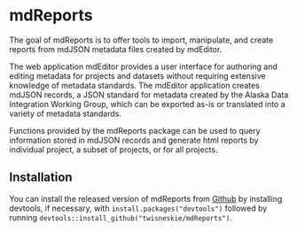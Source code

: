
<!-- README.md is generated from README.Rmd. Please edit that file -->

# mdReports

<!-- badges: start -->

<!-- badges: end -->

The goal of mdReports is to offer tools to import, manipulate, and
create reports from mdJSON metadata files created by mdEditor.

The web application mdEditor provides a user interface for authoring and
editing metadata for projects and datasets without requiring extensive
knowledge of metadata standards. The mdEditor application creates mdJSON
records, a JSON standard for metadata created by the Alaska Data
Integration Working Group, which can be exported as-is or translated
into a variety of metadata standards.

Functions provided by the mdReports package can be used to query
information stored in mdJSON records and generate html reports by
individual project, a subset of projects, or for all projects.

## Installation

You can install the released version of mdReports from
[Github](https://github.com/) by installing devtools, if necessary, with
`install.packages("devtools")` followed by running
`devtools::install_github("twisneskie/mdReports")`.
